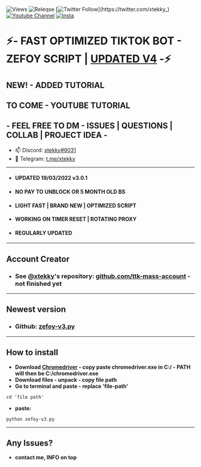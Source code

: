 ![Views](https://img.shields.io/github/commit-activity/y/xtekky/zefoy)
![Releqse](https://img.shields.io/github/v/release/xtekky/zefoy?include_prereleases)
[![Twitter Follow](https://img.shields.io/twitter/follow/_R1bang_.svg?style=social&label=xtekky_)](https://twitter.com/xtekky_) 
[![Youtube Channel](https://img.shields.io/youtube/channel/subscribers/UCVCxigi4I9fTuIxTlM9amtA?style=social)](https://www.youtube.com/channel/UC6JZx44gSD6-X_8xZoTMXUg)
[![Insta](https://img.shields.io/twitter/follow/lol_Cris?label=Instagram&logo=instagram&logoColor=red&style=social)](https://instagram.com/xtekky)
# ⚡- FAST OPTIMIZED TIKTOK BOT - ZEFOY SCRIPT | [UPDATED V4](https://github.com/xtekky/zefoy/tree/main/bots) -⚡
## NEW! - ADDED TUTORIAL
## TO COME - YOUTUBE TUTORIAL
## - FEEL FREE TO DM - ISSUES | QUESTIONS | COLLAB | PROJECT IDEA -
- 📫 Discord: [xtekky#9031](https://discord.gg/)
- 📲 Telegram: [t.me/xtekky](https://t.me/xtekky)
----
- #### UPDATED 19/03/2022 v3.0.1
- #### NO PAY TO UNBLOCK OR 5 MONTH OLD BS
- #### LIGHT FAST | BRAND NEW | OPTIMIZED SCRIPT
- #### WORKING ON TIMER RESET | ROTATING PROXY
- #### REGULARLY UPDATED
----
## Account Creator
- ### See [@xtekky](https://github.com/xtekky)'s repository: [github.com/ttk-mass-account](https://github.com/xtekky/tiktok-bot-creator) - not finished yet
----
## Newest version
- ### Github: [zefoy-v3.py](https://github.com/xtekky/zefoy/blob/main/bots/zefoy-v3.py)
----
## How to install
- **Download [Chromedriver](https://chromedriver.chromium.org/downloads) - copy paste chromedriver.exe in C:/ - PATH will then be C:/chromedriver.exe**
-  **Download files - unpack - copy file path**
-  **Go to terminal and paste - replace 'file-path'**
```
cd 'file path'
```
- **paste:**
```
python zefoy-v3.py
```
_______
## Any Issues?
- **contact me, INFO on top**

